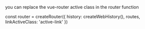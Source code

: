 you can replace the vue-router active class in the router function 

const router = createRouter({
    history: createWebHistory(),
    routes,
    linkActiveClass: 'active-link'
})
